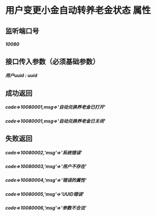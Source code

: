 # 用户变更小金自动转养老金状态 属性
## 监听端口号
##### *10080*
## 接口传入参数（必须基础参数）
##### **用户uuid** : *uuid*



## 成功返回
##### **code=>10080001,msg=>'自动兑换养老金已打开'**
##### **code=>10080001,msg=>'自动兑换养老金已关闭'**


## 失败返回
##### **code=>10080002,'msg'=>'系统错误'**
##### **code=>10080003,'msg'=>'用户不存在'**
##### **code=>10080004,'msg'=>'错误的属性'**
##### **code=>10080005,'msg'=>'UUID错误'**
##### **code=>10080006,'msg'=>'参数不合法'**